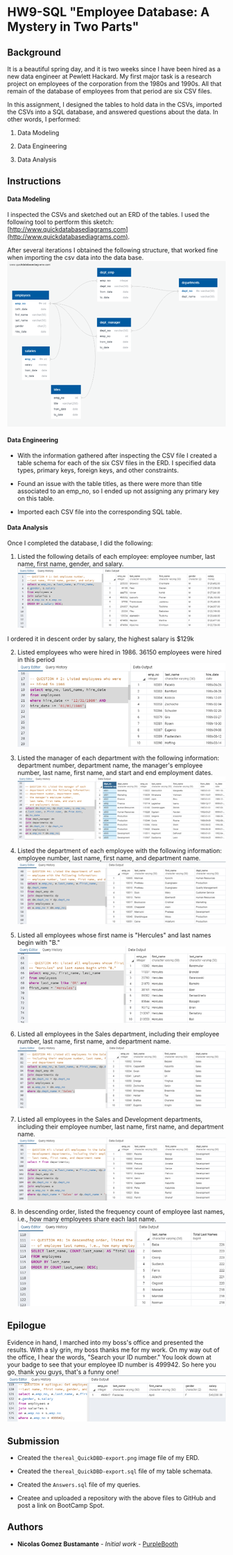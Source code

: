 # HW9-SQL "Employee Database: A Mystery in Two Parts"

## Background

It is a beautiful spring day, and it is two weeks since I have been hired as a new data engineer at Pewlett Hackard. My first major task is a research project on employees of the corporation from the 1980s and 1990s. All that remain of the database of employees from that period are six CSV files.

In this assignment, I designed the tables to hold data in the CSVs, imported the CSVs into a SQL database, and answered questions about the data. In other words, I performed:

1. Data Modeling

2. Data Engineering

3. Data Analysis

## Instructions

#### Data Modeling

I inspected the CSVs and sketched out an ERD of the tables. I used the following tool to pertform this sketch: [http://www.quickdatabasediagrams.com](http://www.quickdatabasediagrams.com).

After several iterations I obtained the following structure, that worked fine when importing the csv data into the data base.
![thereal_QuickDBD-export.png](thereal_QuickDBD-export.png)

#### Data Engineering

* With the information gathered after inspecting the CSV file I created a table schema for each of the six CSV files in the ERD. I specified data types, primary keys, foreign keys, and other constraints. 

* Found an issue with the table titles, as there were more than title associated to an emp_no, so I ended up not assigning any primary key on this table.

* Imported each CSV file into the corresponding SQL table.

#### Data Analysis

Once I completed the database, I did the following:

1. Listed the following details of each employee: employee number, last name, first name, gender, and salary.
![question1.png](question1.png)

I ordered it in descent order by salary, the highest salary is $129k

2. Listed employees who were hired in 1986. 36150 employees were hired in this period
![question2.png](question2.png)

3. Listed the manager of each department with the following information: department number, department name, the manager's employee number, last name, first name, and start and end employment dates.
![question3.png](question3.png)

4. Listed the department of each employee with the following information: employee number, last name, first name, and department name.
![question4.png](question4.png)

5. Listed all employees whose first name is "Hercules" and last names begin with "B."
![question5.png](question5.png)

6. Listed all employees in the Sales department, including their employee number, last name, first name, and department name.
![question6.png](question6.png)

7. Listed all employees in the Sales and Development departments, including their employee number, last name, first name, and department name.
![question7.png](question7.png)

8. In descending order, listed the frequency count of employee last names, i.e., how many employees share each last name.
![question8.png](question8.png)


## Epilogue

Evidence in hand, I marched into my boss's office and presented the results. With a sly grin, my boss thanks me for my work. On my way out of the office, I hear the words, "Search your ID number." You look down at your badge to see that your employee ID number is 499942. So here you go, thank you guys, that's a funny one!
![epilogue.png](epilogue.png)


## Submission

* Created the `thereal_QuickDBD-export.png` image file of my ERD.

* Created the `thereal_QuickDBD-export.sql` file of my table schemata.

* Created the `Answers.sql` file of my queries.

* Createe and uploaded a repository with the above files to GitHub and post a link on BootCamp Spot.

## Authors

* **Nicolas Gomez Bustamante** - *Initial work* - [PurpleBooth](https://github.com/nbg1)
